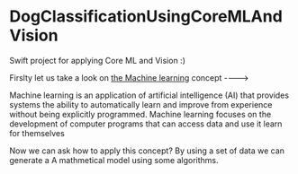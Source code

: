 # DogClassificationUsingCoreMLAndVision
Swift project for applying Core ML and Vision :)

Firslty let us take a look on [the Machine learning](https://www.google.com/search?client=safari&rls=en&q=whats+the+meaning+of+machin+learning&ie=UTF-8&oe=UTF-8) concept ---->

Machine learning is an application of artificial intelligence (AI) that provides systems the ability to automatically learn and improve from experience without being explicitly programmed. Machine learning focuses on the development of computer programs that can access data and use it learn for themselves

Now we can ask how to apply this concept?
By using a set of data we can generate a A mathmetical model using some algorithms.

